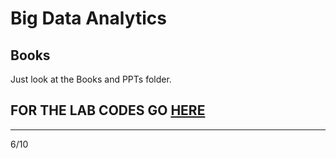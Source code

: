 # Big Data Analytics

## Books
Just look at the Books and PPTs folder.  

## FOR THE LAB CODES GO [HERE](https://github.com/IsCoelacanth/BigDataLab)

---
6/10
